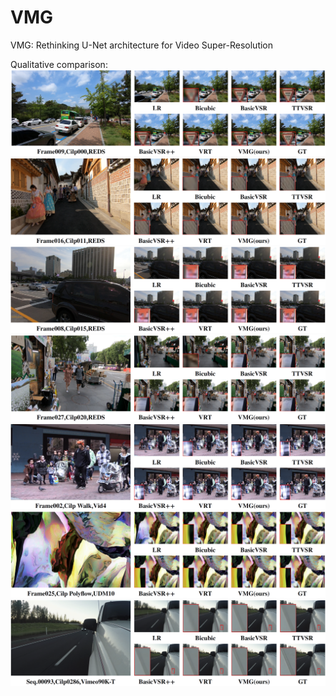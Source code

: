 # VMG
VMG: Rethinking U-Net architecture for Video Super-Resolution

Qualitative comparison:
![image](https://github.com/EasyVision-Ton/VMG/blob/main/results/REDS4_000.png)
![image](https://github.com/EasyVision-Ton/VMG/blob/main/results/REDS4_011.png)
![image](https://github.com/EasyVision-Ton/VMG/blob/main/results/REDS4_015.png)
![image](https://github.com/EasyVision-Ton/VMG/blob/main/results/REDS4_020.png)
![image](https://github.com/EasyVision-Ton/VMG/blob/main/results/Vid4.png)
![image](https://github.com/EasyVision-Ton/VMG/blob/main/results/Udm10.png)
![image](https://github.com/EasyVision-Ton/VMG/blob/main/results/Vimeo90K-T.png)

